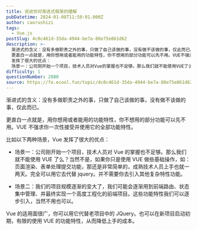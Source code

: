```yaml
---
title: 说说你对渐进式框架的理解
pubDatetime: 2024-01-08T11:50:01.000Z
author: caorushizi
tags:
  - Vue.js
postSlug: 4c0c461d-35da-4944-be7a-88e75e861d62
description: >-
  渐进式的含义：没有多做职责之外的事，只做了自己该做的事，没有做不该做的事，仅此而已。
  更直白一点就是，用你想用或者能用的功能特性，你不想用的部分功能可以先不用。VUE不强求你一次性接受并使用它的全部功能特性。 比如以下两种场景，Vue
  发挥了很大的优点：
  场景一：公司刚开始一个项目，技术人员对Vue的掌握也不足够。那么我们就不能使用VUE了么？当然不是，如果你只是使用VUE做些基础操作，如：页面渲
difficulty: 1
questionNumber: 2080
source: https://fe.ecool.fun/topic/4c0c461d-35da-4944-be7a-88e75e861d62
---
```


渐进式的含义：没有多做职责之外的事，只做了自己该做的事，没有做不该做的事，仅此而已。

更直白一点就是，用你想用或者能用的功能特性，你不想用的部分功能可以先不用。VUE 不强求你一次性接受并使用它的全部功能特性。

比如以下两种场景，Vue 发挥了很大的优点：

- 场景一：公司刚开始一个项目，技术人员对 Vue 的掌握也不足够。那么我们就不能使用 VUE 了么？当然不是，如果你只是使用 VUE 做些基础操作，如：页面渲染、表单处理提交功能，那还是非常简单的，成熟技术人员上手也就一两天。完全可以用它去代替 jquery。并不需要你去引入其他复杂特性功能。

- 场景二：我们的项目规模逐渐的变大了，我们可能会逐渐用到前端路由、状态集中管理、并最终实现一个高度工程化的前端项目。这些功能特性我们可以逐步引入，当然不用也可以。

Vue 的适用面很广，你可以用它代替老项目中的 JQuery。也可以在新项目启动初期，有限的使用 VUE 的功能特性，从而降低上手的成本。
